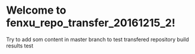 # Welcome to fenxu_repo_transfer_20161215_2!
Try to add som content in master branch to test transfered repository build results
test
